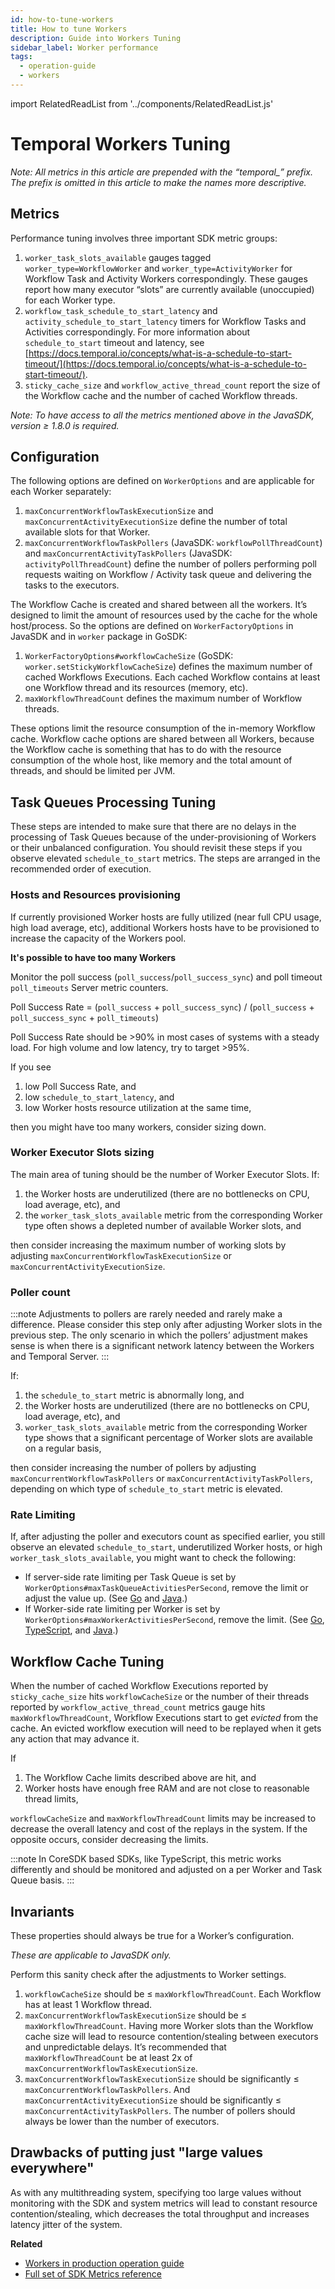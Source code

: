 ```yaml
---
id: how-to-tune-workers
title: How to tune Workers
description: Guide into Workers Tuning
sidebar_label: Worker performance
tags:
  - operation-guide
  - workers
---
```


import RelatedReadList from '../components/RelatedReadList.js'

# Temporal Workers Tuning

_Note: All metrics in this article are prepended with the “temporal\_” prefix. The prefix is omitted in this article to make the names more descriptive._

## Metrics

Performance tuning involves three important SDK metric groups:

1. `worker_task_slots_available` gauges tagged `worker_type=WorkflowWorker` and `worker_type=ActivityWorker` for Workflow Task and Activity Workers correspondingly. These gauges report how many executor “slots” are currently available (unoccupied) for each Worker type.
2. `workflow_task_schedule_to_start_latency` and `activity_schedule_to_start_latency` timers for Workflow Tasks and Activities correspondingly. For more information about `schedule_to_start` timeout and latency, see [https://docs.temporal.io/concepts/what-is-a-schedule-to-start-timeout/](https://docs.temporal.io/concepts/what-is-a-schedule-to-start-timeout/).
3. `sticky_cache_size` and `workflow_active_thread_count` report the size of the Workflow cache and the number of cached Workflow threads.

_Note: To have access to all the metrics mentioned above in the JavaSDK, version ≥ 1.8.0 is required._

## Configuration

The following options are defined on `WorkerOptions` and are applicable for each Worker separately:

1. `maxConcurrentWorkflowTaskExecutionSize` and `maxConcurrentActivityExecutionSize` define the number of total available slots for that Worker.
2. `maxConcurrentWorkflowTaskPollers` (JavaSDK: `workflowPollThreadCount`) and `maxConcurrentActivityTaskPollers` (JavaSDK: `activityPollThreadCount`) define the number of pollers performing poll requests waiting on Workflow / Activity task queue and delivering the tasks to the executors.

The Workflow Cache is created and shared between all the workers. It’s designed to limit the amount of resources used by the cache for the whole host/process. So the options are defined on `WorkerFactoryOptions` in JavaSDK and in `worker` package in GoSDK:

1. `WorkerFactoryOptions#workflowCacheSize` (GoSDK: `worker.setStickyWorkflowCacheSize`) defines the maximum number of cached Workflows Executions. Each cached Workflow contains at least one Workflow thread and its resources (memory, etc).
2. `maxWorkflowThreadCount` defines the maximum number of Workflow threads.

These options limit the resource consumption of the in-memory Workflow cache. Workflow cache options are shared between all Workers, because the Workflow cache is something that has to do with the resource consumption of the whole host, like memory and the total amount of threads, and should be limited per JVM.

## Task Queues Processing Tuning

These steps are intended to make sure that there are no delays in the processing of Task Queues because of the under-provisioning of Workers or their unbalanced configuration.
You should revisit these steps if you observe elevated `schedule_to_start` metrics.
The steps are arranged in the recommended order of execution.

### Hosts and Resources provisioning

If currently provisioned Worker hosts are fully utilized (near full CPU usage, high load average, etc), additional Workers hosts have to be provisioned to increase the capacity of the Workers pool.

**It's possible to have too many Workers**

Monitor the poll success (`poll_success`/`poll_success_sync`) and poll timeout `poll_timeouts` Server metric counters.

Poll Success Rate = (`poll_success` + `poll_success_sync`) / (`poll_success` + `poll_success_sync` + `poll_timeouts`)

Poll Success Rate should be >90% in most cases of systems with a steady load. For high volume and low latency, try to target >95%.

If you see

1. low Poll Success Rate, and
2. low `schedule_to_start_latency`, and
3. low Worker hosts resource utilization at the same time,

then you might have too many workers, consider sizing down.

### Worker Executor Slots sizing

The main area of tuning should be the number of Worker Executor Slots. If:

1. the Worker hosts are underutilized (there are no bottlenecks on CPU, load average, etc), and
2. the `worker_task_slots_available` metric from the corresponding Worker type often shows a depleted number of available Worker slots, and

then consider increasing the maximum number of working slots by adjusting `maxConcurrentWorkflowTaskExecutionSize` or `maxConcurrentActivityExecutionSize`.

### Poller count

:::note
Adjustments to pollers are rarely needed and rarely make a difference. Please consider this step only after adjusting Worker slots in the previous step. The only scenario in which the pollers’ adjustment makes sense is when there is a significant network latency between the Workers and Temporal Server.
:::

If:

1. the `schedule_to_start` metric is abnormally long, and
2. the Worker hosts are underutilized (there are no bottlenecks on CPU, load average, etc), and
3. `worker_task_slots_available` metric from the corresponding Worker type shows that a significant percentage of Worker slots are available on a regular basis,

then consider increasing the number of pollers by adjusting `maxConcurrentWorkflowTaskPollers` or `maxConcurrentActivityTaskPollers`, depending on which type of `schedule_to_start` metric is elevated.

### Rate Limiting

If, after adjusting the poller and executors count as specified earlier, you still observe an elevated `schedule_to_start`, underutilized Worker hosts, or high `worker_task_slots_available`, you might want to check the following:

- If server-side rate limiting per Task Queue is set by `WorkerOptions#maxTaskQueueActivitiesPerSecond`, remove the limit or adjust the value up. (See [Go](/go/how-to-set-workeroptions-in-go/#taskqueueactivitiespersecond) and [Java](https://www.javadoc.io/doc/io.temporal/temporal-sdk/latest/io/temporal/worker/WorkerOptions.Builder.html).)
- If Worker-side rate limiting per Worker is set by `WorkerOptions#maxWorkerActivitiesPerSecond`, remove the limit. (See [Go](/go/how-to-set-workeroptions-in-go/#workeractivitiespersecond), [TypeScript](https://typescript.temporal.io/api/interfaces/worker.WorkerOptions#maxconcurrentactivitytaskexecutions), and [Java](https://www.javadoc.io/doc/io.temporal/temporal-sdk/latest/io/temporal/worker/WorkerOptions.Builder.html).)

## Workflow Cache Tuning

When the number of cached Workflow Executions reported by `sticky_cache_size` hits `workflowCacheSize` or the number of their threads reported by `workflow_active_thread_count` metrics gauge hits `maxWorkflowThreadCount`, Workflow Executions start to get _evicted_ from the cache.
An evicted workflow execution will need to be replayed when it gets any action that may advance it.

If

1. The Workflow Cache limits described above are hit, and
2. Worker hosts have enough free RAM and are not close to reasonable thread limits,

`workflowCacheSize` and `maxWorkflowThreadCount` limits may be increased to decrease the overall latency and cost of the replays in the system. If the opposite occurs, consider decreasing the limits.

:::note
In CoreSDK based SDKs, like TypeScript, this metric works differently and should be monitored and adjusted on a per Worker and Task Queue basis.
:::

## Invariants

These properties should always be true for a Worker’s configuration.

_These are applicable to JavaSDK only._

Perform this sanity check after the adjustments to Worker settings.

1. `workflowCacheSize` should be ≤ `maxWorkflowThreadCount`. Each Workflow has at least 1 Workflow thread.
2. `maxConcurrentWorkflowTaskExecutionSize` should be ≤ `maxWorkflowThreadCount`. Having more Worker slots than the Workflow cache size will lead to resource contention/stealing between executors and unpredictable delays. It’s recommended that `maxWorkflowThreadCount` be at least 2x of `maxConcurrentWorkflowTaskExecutionSize`.
3. `maxConcurrentWorkflowTaskExecutionSize` should be significantly ≤ `maxConcurrentWorkflowTaskPollers`. And `maxConcurrentActivityExecutionSize` should be significantly ≤ `maxConcurrentActivityTaskPollers`. The number of pollers should always be lower than the number of executors.

## Drawbacks of putting just "large values everywhere"

As with any multithreading system, specifying too large values without monitoring with the SDK and system metrics will lead to constant resource contention/stealing, which decreases the total throughput and increases latency jitter of the system.

**Related**

- [Workers in production operation guide](/blog/workers-in-production)
- [Full set of SDK Metrics reference](/references/metrics.md)
